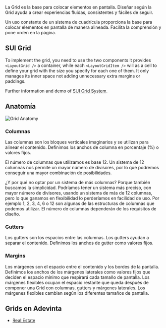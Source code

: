 La Grid es la base para colocar elementos en pantalla. Diseñar según la Grid ayuda a crear experiencias fluidas, consistentes y fáciles de seguir.

Un uso constante de un sistema de cuadrícula proporciona la base para colocar elementos en pantalla de manera alineada. Facilita la comprensión y pone orden en la página.

## SUI Grid
To implement the grid, you need to use the two components it provides ```<LayoutGrid />``` a container, while each ```<LayoutGridItem />``` will as a cell to define your grid with the size you specify for each one of them. It only manages its inner space not adding unnecessary extra margins or paddings.

Further information and demo of [SUI Grid System](https://sui-components.vercel.app/workbench/layout/grid/demo).

## Anatomía
![Grid Anatomy](https://raw.githubusercontent.com/turolopezsanabria/design-systems-playbook/master/ASSETS/Grid-elements.png)

### Columnas
Las columnas son los bloques verticales imaginarios y se utilizan para alinear el contenido. Definimos los anchos de columna en porcentaje (%) o valores fijos.

El número de columnas que utilizamos es base 12. Un sistema de 12 columnas nos permite un mayor número de divisores, por lo que podremos conseguir una mayor combinación de posibilidades.

¿Y por qué no optar por un sistema de más columnas? Porque también buscamos la simplicidad. Podríamos tener un sistema más preciso, con mayor número de divisores, usando un sistema de más de 12 columnas, pero lo que ganamos en flexibilidad lo perderíamos en facilidad de uso.
Por ejemplo 1, 2, 3, 4, 6 o 12 son algunas de las estructuras de columnas que podemos utilizar. El número de columnas dependerán de los requisitos de diseño.

### Gutters
Los gutters son los espacios entre las columnas. Los gutters ayudan a separar el contenido. Definimos los anchos de gutter como valores fijos.

### Margins
Los márgenes son el espacio entre el contenido y los bordes de la pantalla. Definimos los anchos de los márgenes laterales como valores fijos que deciden el espacio mínimo que respirará cada tamaño de pantalla. Los márgenes flexibles ocupan el espacio restante que queda después de componer una Grid con columnas, gutters y márgenes laterales. Los márgenes flexibles cambian según los diferentes tamaños de pantalla.

## Grids en Adevinta

- [Real Estate](https://www.figma.com/file/WiMaTLdzoiiKFPITd3ymbC/?node-id=123%3A1620)
